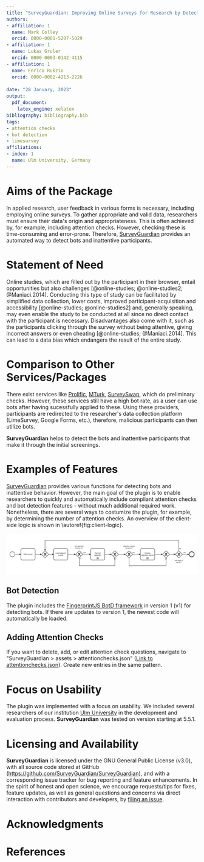 ```yaml
---
title: "SurveyGuardian: Improving Online Surveys for Research by Detecting Inattentiveness and Undesirable Behavior"
authors:
- affiliation: 1
  name: Mark Colley
  orcid: 0000-0001-5207-5029
- affiliation: 1
  name: Lukas Gruler
  orcid: 0000-0003-0142-4115
- affiliation: 1
  name: Enrico Rukzio
  orcid: 0000-0002-4213-2226

date: "28 January, 2023"
output: 
  pdf_document:
    latex_engine: xelatex
bibliography: bibliography.bib
tags:
- attention checks
- bot detection
- limesurvey
affiliations:
- index: 1
  name: Ulm University, Germany
---
```


# Aims of the Package

In applied research, user feedback in various forms is necessary, including employing online surveys. To gather appropriate and valid data, researchers must ensure their data's origin and appropriateness. This is often achieved by, for example, including attention checks. However, checking these is time-consuming and error-prone. Therefore, [SurveyGuardian](https://github.com/SurveyGuardian/SurveyGuardian) provides an automated way to detect bots and inattentive participants.


# Statement of Need
Online studies, which are filled out by the participant in their browser, entail opportunities but also challenges [@online-studies; @online-studies2; @Maniaci.2014]. Conducting this type of study can be facilitated by simplified data collection, lower costs, improved participant-acquisition and accessibility [@online-studies; @online-studies2] and, generally speaking, may even enable the study to be conducted at all since no direct contact with the participant is necessary. Disadvantages also come with it, such as the participants clicking through the survey without being attentive, giving incorrect answers or even cheating [@online-studies; @Maniaci.2014]. This can lead to a data bias which endangers the result of the entire study.

# Comparison to Other Services/Packages

There exist services like [Prolific](https://www.prolific.co/), [MTurk](https://www.mturk.com/), [SurveySwap](https://www.surveyswap.io/), which do preliminary checks. However, these services still have a high bot rate, as a user can use bots after having sucessfully applied to these. Using these providers, participants are redirected to the researcher's data collection platform (LimeSurvey, Google Forms, etc.), therefore, malicious participants can then utilize bots. 

**SurveyGuardian** helps to detect the bots and inattentive participants that make it through the initial screenings.


# Examples of Features

[SurveyGuardian](https://github.com/SurveyGuardian/SurveyGuardian) provides various functions for detecting bots and inattentive behavior. However, the main goal of the plugin is to enable researchers to quickly and automatically include compliant attention checks and bot detection features - without much additional required work.
Nonetheless, there are several ways to costumize the plugin, for example, by determining the number of attention checks.
An overview of the client-side logic is shown in \autoref{fig:client-logic}.

![The client-side logic happening in the background of the users browser (modeled using BPMN 2.0).\label{fig:client-logic}](client-logic.jpg)

## Bot Detection
The plugin includes the [FingerprintJS BotD framework](https://github.com/fingerprintjs/BotD) in version 1 (v1) for detecting bots.
If there are updates to version 1, the newest code will automatically be loaded.

## Adding Attention Checks
If you want to delete, add, or edit attention check questions, navigate to "SurveyGuardian > assets > attentionchecks.json" ([Link to attentionchecks.json](https://github.com/SurveyGuardian/SurveyGuardian/blob/master/SurveyGuardian/assets/attentionchecks.json)). Create new entries in the same pattern. 

# Focus on Usability
The plugin was implemented with a focus on usability. We included several researchers of our institution [Ulm University](https://www.uni-ulm.de/) in the development and evaluation process. **SurveyGuardian** was tested on version starting at 5.5.1.

# Licensing and Availability

**SurveyGuardian** is licensed under the GNU General Public License (v3.0), with all source code stored at GitHub (https://github.com/SurveyGuardian/SurveyGuardian), and with a corresponding issue tracker for bug reporting and feature enhancements. In the spirit of honest and open science, we encourage requests/tips for fixes, feature updates, as well as general questions and concerns via direct interaction with contributors and developers, by [filing an issue](https://github.com/SurveyGuardian/SurveyGuardian/issues/).



# Acknowledgments


# References
